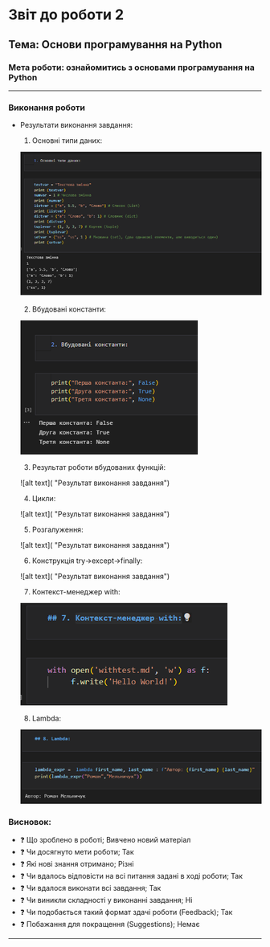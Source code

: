 # Звіт до роботи 2
## Тема: Основи програмування на Python
### Мета роботи: ознайомитись з основами програмування на Python
---
### Виконання роботи
- Результати виконання завдання:
    1. Основні типи даних:

    ![alt text]( https://github.com/11MaDmAn18/SUBD/blob/main/lab2/srclab2/src1_2.png "Результат виконання завдання")
    
    2. Вбудовані константи:

    ![alt text]( https://github.com/11MaDmAn18/SUBD/blob/main/lab2/srclab2/src2_2.png "Результат виконання завдання")
    
    3. Результат роботи вбудованих функцій:

    ![alt text]( "Результат виконання завдання")
    
    4. Цикли:

    ![alt text]( "Результат виконання завдання")
    
    5. Розгалуження:

    ![alt text]( "Результат виконання завдання")
    
    6. Конструкція try->except->finally:

    ![alt text]( "Результат виконання завдання")
    
    7. Контекст-менеджер with:

    ![alt text](https://raw.githubusercontent.com/R-Melnychuk/Predstavlenya/main/screenshots/lab2_7.png "Результат виконання завдання")
    
    8. Lambda:

    ![alt text](https://raw.githubusercontent.com/R-Melnychuk/Predstavlenya/main/screenshots/lab2_8.png "Результат виконання завдання")

### Висновок: 
- :question: Що зроблено в роботі;
Вивчено новий матеріал
- :question: Чи досягнуто мети роботи;
Так
- :question: Які нові знання отримано;
Різні
- :question: Чи вдалось відповісти на всі питання задані в ході роботи;
Так
- :question: Чи вдалося виконати всі завдання;
Так
- :question: Чи виникли складності у виконанні завдання;
Ні
- :question: Чи подобається такий формат здачі роботи (Feedback);
Так
- :question: Побажання для покращення (Suggestions);
Немає
---